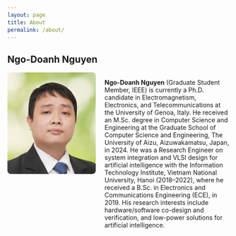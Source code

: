 ```yaml
---
layout: page
title: About
permalink: /about/
---
```


## Ngo-Doanh Nguyen
<div style="display: flex; align-items: flex-start;">
  <img src="images/author_doanh.png" alt="Ngo-Doanh Nguyen" style="width: 200px; margin-right: 20px; border-radius: 8px;">
  <p><strong>Ngo-Doanh Nguyen</strong> (Graduate Student Member, IEEE) is currently a Ph.D. candidate in Electromagnetism, Electronics, and Telecommunications at the University of Genoa, Italy. He received an M.Sc. degree in Computer Science and Engineering at the Graduate School of Computer Science and Engineering, The University of Aizu, Aizuwakamatsu, Japan, in 2024. He was a Research Engineer on system integration and VLSI design for artificial intelligence with the Information Technology Institute, Vietnam National University, Hanoi (2018–2022), where he received a B.Sc. in Electronics and Communications Engineering (ECE), in 2019. His research interests include hardware/software co-design and verification, and low-power solutions for artificial intelligence.</p>
</div>

